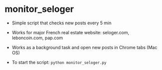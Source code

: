 # monitor_seloger

+ Simple script that checks new posts every 5 min

+ Works for major French real estate website: seloger.com, leboncoin.com, pap.com

+ Works as a background task and open new posts in Chrome tabs (Mac OS)

+ To start the script: `python monitor_seloger.py`
